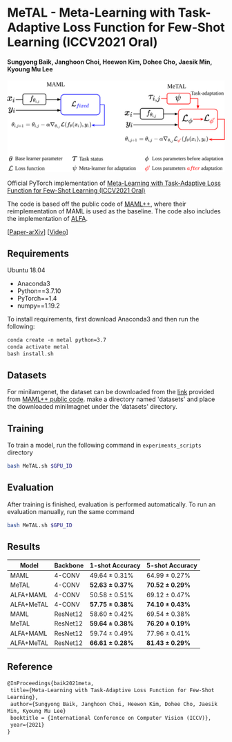 # MeTAL - Meta-Learning with Task-Adaptive Loss Function for Few-Shot Learning (ICCV2021 Oral)
#### Sungyong Baik, Janghoon Choi, Heewon Kim, Dohee Cho, Jaesik Min, Kyoung Mu Lee

![](img/MeTAL_overview.png)

Official PyTorch implementation of [Meta-Learning with Task-Adaptive Loss Function for Few-Shot Learning (ICCV2021 Oral)](https://openaccess.thecvf.com/content/ICCV2021/papers/Baik_Meta-Learning_With_Task-Adaptive_Loss_Function_for_Few-Shot_Learning_ICCV_2021_paper.pdf)

The code is based off the public code of [MAML++](https://github.com/AntreasAntoniou/HowToTrainYourMAMLPytorch), where their reimplementation of MAML is used as the baseline.
The code also includes the implementation of [ALFA](https://github.com/baiksung/ALFA).

\[[Paper-arXiv](http://arxiv.org/abs/2110.03909)\] \[[Video](https://youtu.be/LHpNSSPsq_Y)\]

## Requirements

Ubuntu 18.04
- Anaconda3
- Python==3.7.10
- PyTorch==1.4
- numpy==1.19.2

To install requirements, first download Anaconda3 and then run the following:
```setup
conda create -n metal python=3.7
conda activate metal
bash install.sh
```

## Datasets
For miniIamgenet, the dataset can be downloaded from the [link](https://drive.google.com/file/d/1qQCoGoEJKUCQkk8roncWH7rhPN7aMfBr/view) provided from [MAML++ public code](https://github.com/AntreasAntoniou/HowToTrainYourMAMLPytorch).
make a directory named 'datasets' and place the downloaded miniImagnet under the 'datasets' directory.

## Training

To train a model, run the following command in `experiments_scripts` directory

```bash
bash MeTAL.sh $GPU_ID
```

## Evaluation

After training is finished, evaluation is performed automatically.
To run an evaluation manually, run the same command

```bash
bash MeTAL.sh $GPU_ID
```

## Results

|   Model   | Backbone |   1-shot Accuracy   |   5-shot Accuracy   |
|-----------|----------|---------------------|---------------------|
|MAML       |  4-CONV  |   49.64 &plusmn; 0.31%   |   64.99 &plusmn; 0.27%   |
|MeTAL      |  4-CONV  | **52.63 &plusmn; 0.37%** | **70.52 &plusmn; 0.29%** |
|ALFA+MAML  |  4-CONV  |   50.58 &plusmn; 0.51%   |   69.12 &plusmn; 0.47%   |
|ALFA+MeTAL |  4-CONV  | **57.75 &plusmn; 0.38%** | **74.10 &plusmn; 0.43%** |
|MAML       | ResNet12 |   58.60 &plusmn; 0.42%   |   69.54 &plusmn; 0.38%   |
|MeTAL      | ResNet12 | **59.64 &plusmn; 0.38%** | **76.20 &plusmn; 0.19%** |
|ALFA+MAML  | ResNet12 |   59.74 &plusmn; 0.49%   |   77.96 &plusmn; 0.41%   |
|ALFA+MeTAL | ResNet12 | **66.61 &plusmn; 0.28%** | **81.43 &plusmn; 0.29%** |


## Reference
```
@InProceedings{baik2021meta,
 title={Meta-Learning with Task-Adaptive Loss Function for Few-Shot Learning},
 author={Sungyong Baik, Janghoon Choi, Heewon Kim, Dohee Cho, Jaesik Min, Kyoung Mu Lee}
 booktitle = {International Conference on Computer Vision (ICCV)}, 
 year={2021}
}
```
